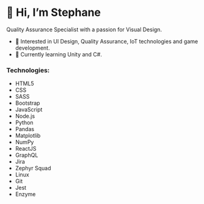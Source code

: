 <h1>👋 Hi, I’m Stephane</h1>
<p>Quality Assurance Specialist with a passion for Visual Design.</p>

- 👀 Interested in UI Design, Quality Assurance, IoT technologies and game development.
- 🌱 Currently learning Unity and C#.

<h3>Technologies:</h3> 
 <ul>
  <li>HTML5
  <li>CSS</li>
  <li>SASS</li>
  <li>Bootstrap</li>
  <li>JavaScript</li>
  <li>Node.js</li>
  <li>Python</li>
  <li>Pandas</li>
  <li>Matplotlib</li>
  <li>NumPy</li>
  <li>ReactJS</li>
  <li>GraphQL</li>
  <li>Jira</li>
  <li>Zephyr Squad</li>
  <li>Linux</li>
  <li>Git</li>
  <li>Jest</li>
  <li>Enzyme</li>
</ul>


<!---
lionelroy/lionelroy is a ✨ special ✨ repository because its `README.md` (this file) appears on your GitHub profile.
You can click the Preview link to take a look at your changes.
--->
